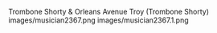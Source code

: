 Trombone Shorty &amp; Orleans Avenue
Troy (Trombone Shorty)
images/musician2367.png
images/musician2367.1.png